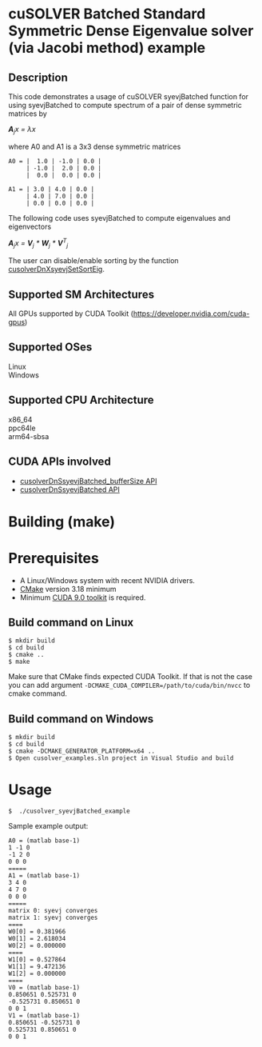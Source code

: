 # cuSOLVER Batched Standard Symmetric Dense Eigenvalue solver (via Jacobi method) example

## Description

This code demonstrates a usage of cuSOLVER syevjBatched function for using syevjBatched to compute spectrum of a pair of dense symmetric matrices  by

_**A**<sub>j</sub>x = &lambda;x_

where A0 and A1 is a 3x3 dense symmetric matrices
```
A0 = |  1.0 | -1.0 | 0.0 |
     | -1.0 |  2.0 | 0.0 |
     |  0.0 |  0.0 | 0.0 |

A1 = | 3.0 | 4.0 | 0.0 |
     | 4.0 | 7.0 | 0.0 |
     | 0.0 | 0.0 | 0.0 |
```
The following code uses syevjBatched to compute eigenvalues and eigenvectors

_**A**<sub>j</sub>x = **V**<sub>j</sub> * **W**<sub>j</sub> * **V**<sup>T</sup><sub>j</sub>_

The user can disable/enable sorting by the function [cusolverDnXsyevjSetSortEig](https://docs.nvidia.com/cuda/cusolver/index.html#cusolverDnXsyevjSetSortEig).
## Supported SM Architectures

All GPUs supported by CUDA Toolkit (https://developer.nvidia.com/cuda-gpus)  

## Supported OSes

Linux  
Windows

## Supported CPU Architecture

x86_64  
ppc64le  
arm64-sbsa

## CUDA APIs involved
- [cusolverDnSsyevjBatched_bufferSize API](https://docs.nvidia.com/cuda/cusolver/index.html#cuSolverDN-lt-t-gt-syevjbatch)
- [cusolverDnSsyevjBatched API](https://docs.nvidia.com/cuda/cusolver/index.html#cuSolverDN-lt-t-gt-syevjbatch)

# Building (make)

# Prerequisites
- A Linux/Windows system with recent NVIDIA drivers.
- [CMake](https://cmake.org/download) version 3.18 minimum
- Minimum [CUDA 9.0 toolkit](https://developer.nvidia.com/cuda-downloads) is required.

## Build command on Linux
```
$ mkdir build
$ cd build
$ cmake ..
$ make
```
Make sure that CMake finds expected CUDA Toolkit. If that is not the case you can add argument `-DCMAKE_CUDA_COMPILER=/path/to/cuda/bin/nvcc` to cmake command.

## Build command on Windows
```
$ mkdir build
$ cd build
$ cmake -DCMAKE_GENERATOR_PLATFORM=x64 ..
$ Open cusolver_examples.sln project in Visual Studio and build
```

# Usage
```
$  ./cusolver_syevjBatched_example
```

Sample example output:

```
A0 = (matlab base-1)
1 -1 0 
-1 2 0 
0 0 0 
=====
A1 = (matlab base-1)
3 4 0 
4 7 0 
0 0 0 
=====
matrix 0: syevj converges 
matrix 1: syevj converges 
==== 
W0[0] = 0.381966
W0[1] = 2.618034
W0[2] = 0.000000
==== 
W1[0] = 0.527864
W1[1] = 9.472136
W1[2] = 0.000000
==== 
V0 = (matlab base-1)
0.850651 0.525731 0 
-0.525731 0.850651 0 
0 0 1 
V1 = (matlab base-1)
0.850651 -0.525731 0 
0.525731 0.850651 0 
0 0 1
```
